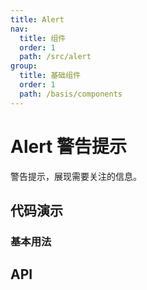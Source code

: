 ```yaml
---
title: Alert
nav:
  title: 组件
  order: 1
  path: /src/alert
group:
  title: 基础组件
  order: 1
  path: /basis/components
---
```


# Alert 警告提示

警告提示，展现需要关注的信息。

## 代码演示

### 基本用法

<code src="./demo/demo1.tsx"></code>

## API

<API hideTitle src="./alert.tsx" />
